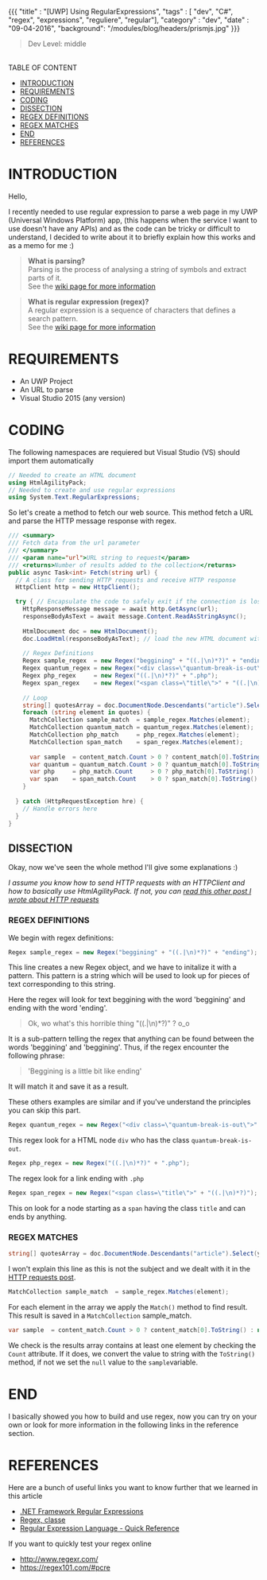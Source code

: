 {{{ 
    "title"     : "[UWP] Using RegularExpressions", 
    "tags"      : [ "dev", "C#", "regex", "expressions", "reguliere", "regular"], 
    "category"  : "dev", 
    "date"      : "09-04-2016", 
    "background": "/modules/blog/headers/prismjs.jpg" 
}}}

> Dev Level: middle

<br>
TABLE OF CONTENT

* [INTRODUCTION](#introduction)
* [REQUIREMENTS](#requirements)
* [CODING](#coding)
* [DISSECTION](#dissection)
* [REGEX DEFINITIONS](#regex-definitions)
* [REGEX MATCHES](#regex-matches)
* [END](#end)
* [REFERENCES](#references)

# INTRODUCTION

Hello,

I recently needed to use regular expression to parse a web page in my UWP (Universal Windows Platform) app,
(this happens when the service I want to use doesn't have any APIs) and as the code can be tricky or difficult to understand, 
I decided to write about it to briefly explain how this works and as a memo for me :)


>**What is parsing?** <br>
>Parsing is the process of analysing a string of symbols and extract parts of it.<br>
>See the [wiki page for more information](http://www.wikiwand.com/en/Parsing)


>**What is regular expression (regex)?**<br>
>A regular expression is a sequence of characters that defines a search pattern.<br>
>See the [wiki page for more information](http://www.wikiwand.com/en/Regular_expression)

# REQUIREMENTS
* An UWP Project
* An URL to parse
* Visual Studio 2015 (any version)

# CODING

The following namespaces are requiered but Visual Studio (VS) should import them automatically
```c#
// Needed to create an HTML document
using HtmlAgilityPack;
// Needed to create and use regular expressions
using System.Text.RegularExpressions;
```

So let's create a method to fetch our web source.
This method fetch a URL and parse the HTTP message response with regex.

```c#
/// <summary>
/// Fetch data from the url parameter
/// </summary>
/// <param name="url">URL string to request</param>
/// <returns>Number of results added to the collection</returns>
public async Task<int> Fetch(string url) {
  // A class for sending HTTP requests and receive HTTP response
  HttpClient http = new HttpClient();

  try { // Encapsulate the code to safely exit if the connection is lost
    HttpResponseMessage message = await http.GetAsync(url);
    responseBodyAsText = await message.Content.ReadAsStringAsync();
    
    HtmlDocument doc = new HtmlDocument();
    doc.LoadHtml(responseBodyAsText); // load the new HTML document with the previous HTTP message response
    
    // Regex Definitions
    Regex sample_regex  = new Regex("beggining" + "((.|\n)*?)" + "ending");
    Regex quantum_regex = new Regex("<div class=\"quantum-break-is-out\">" + "((.|\n)*?)" + "</div>");
    Regex php_regex     = new Regex("((.|\n)*?)" + ".php");
    Regex span_regex    = new Regex("<span class=\"title\">" + "((.|\n)*?)");
    
    // Loop
    string[] quotesArray = doc.DocumentNode.Descendants("article").Select(y => y.InnerHtml).ToArray();
    foreach (string element in quotes) {
      MatchCollection sample_match  = sample_regex.Matches(element);
      MatchCollection quantum_match = quantum_regex.Matches(element);
      MatchCollection php_match     = php_regex.Matches(element);
      MatchCollection span_match    = span_regex.Matches(element);
      
      var sample  = content_match.Count > 0 ? content_match[0].ToString() : null;
      var quantum = quantum_match.Count > 0 ? quantum_match[0].ToString() : null;
      var php     = php_match.Count     > 0 ? php_match[0].ToString()     : null;
      var span    = span_match.Count    > 0 ? span_match[0].ToString()    : null;
    }
    
  } catch (HttpRequestException hre) {
    // Handle errors here
  }
}
```

## DISSECTION

Okay, now we've seen the whole method I'll give some explanations :)

_I assume you know how to send HTTP requests with an HTTPClient and how to basically use HtmlAgilityPack.
If not, you can [read this other post I wrote about HTTP requests](www.sideffects.fr/blog/)_

### REGEX DEFINITIONS
We begin with regex definitions:

```c#
Regex sample_regex = new Regex("beggining" + "((.|\n)*?)" + "ending");
```
This line creates a new Regex object, and we have to initalize it with a pattern.
This pattern is a string which will be used to look up for pieces of text corresponding to this string.

Here the regex will look for text beggining with the word 'beggining' and ending with the word 'ending'.

>Ok, wo what's this horrible thing "((.|\n)*?)" ? o_o

It is a sub-pattern telling the regex that anything can be found between the words 'beggining' and 'beggining'.
Thus, if the regex encounter the following phrase:

>'Beggining is a little bit like ending'

It will match it and save it as a result.


These others examples are similar and if you've understand the principles you can skip this part.

```c#
Regex quantum_regex = new Regex("<div class=\"quantum-break-is-out\">" + "((.|\n)*?)" + "</div>");
```
This regex look for a HTML node `div` who has the class `quantum-break-is-out`.

```c#
Regex php_regex = new Regex("((.|\n)*?)" + ".php");
```

The regex look for a link ending with `.php`

```c#
Regex span_regex = new Regex("<span class=\"title\">" + "((.|\n)*?)");
```
This on look for a node starting as a `span` having the class `title` and can ends by anything.
    

### REGEX MATCHES

```c#
string[] quotesArray = doc.DocumentNode.Descendants("article").Select(y => y.InnerHtml).ToArray();
```
I won't explain this line as this is not the subject and we dealt with it in the [HTTP requests post](www.sideffects.fr/blog/).

```c#
MatchCollection sample_match  = sample_regex.Matches(element);
```
For each element in the array we apply the `Match()` method to find result. This result is saved in a `MatchCollection` sample_match.

```c#
var sample  = content_match.Count > 0 ? content_match[0].ToString() : null;
```
We check is the results array contains at least one element by checking the `Count` attribute.
If it does, we convert the value to string with the `ToString()` method, if not we set the `null` value to the `sample`variable.

# END

I basically showed you how to build and use regex, now you can try on your own 
or look for more information in the following links in the reference section.

# REFERENCES

Here are a bunch of useful links you want to know further that we learned in this article

* [.NET Framework Regular Expressions](https://msdn.microsoft.com/en-us/library/hs600312(v=vs.110).aspx)
* [Regex, classe](https://msdn.microsoft.com/fr-fr/library/system.text.regularexpressions.regex(v=vs.110).aspx)
* [Regular Expression Language - Quick Reference](https://msdn.microsoft.com/en-us/library/az24scfc(v=vs.110).aspx)

If you want to quickly test your regex online
* http://www.regexr.com/
* https://regex101.com/#pcre
